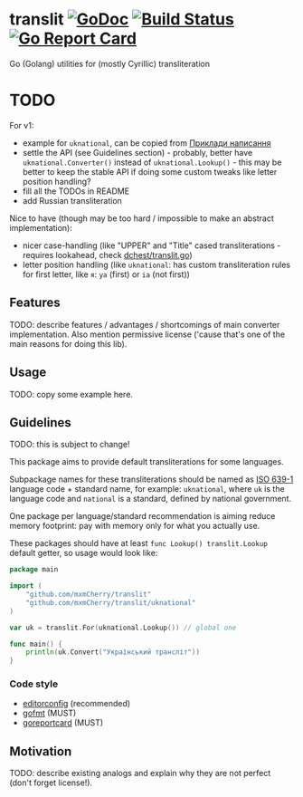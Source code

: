 # translit [![GoDoc](https://godoc.org/github.com/mxmCherry/translit?status.svg)](https://godoc.org/github.com/mxmCherry/translit) [![Build Status](https://travis-ci.org/mxmCherry/translit.svg?branch=master)](https://travis-ci.org/mxmCherry/translit) [![Go Report Card](https://goreportcard.com/badge/github.com/mxmCherry/translit)](https://goreportcard.com/report/github.com/mxmCherry/translit)
Go (Golang) utilities for (mostly Cyrillic) transliteration

# TODO

For v1:

- example for `uknational`, can be copied from [Приклади написання](http://zakon.rada.gov.ua/laws/show/55-2010-%D0%BF)
- settle the API (see Guidelines section) - probably, better have `uknational.Converter()` instead of `uknational.Lookup()` - this may be better to keep the stable API if doing some custom tweaks like letter position handling?
- fill all the TODOs in README
- add Russian transliteration

Nice to have (though may be too hard / impossible to make an abstract implementation):

- nicer case-handling (like "UPPER" and "Title" cased transliterations - requires lookahead, check [dchest/translit.go](https://github.com/dchest/translit.go))
- letter position handling (like `uknational`: has custom transliteration rules for first letter, like `я`: `ya` (first) or `ia` (not first))

## Features

TODO: describe features / advantages / shortcomings of main converter implementation. Also mention permissive license ('cause that's one of the main reasons for doing this lib).

## Usage

TODO: copy some example here.

## Guidelines

TODO: this is subject to change!

This package aims to provide default transliterations for some languages.

Subpackage names for these transliterations should be named as [ISO 639-1](https://en.wikipedia.org/wiki/ISO_639-1) language code + standard name, for example: `uknational`, where `uk` is the language code and `national` is a standard, defined by national government.

One package per language/standard recommendation is aiming reduce memory footprint: pay with memory only for what you actually use.

These packages should have at least `func Lookup() translit.Lookup` default getter, so usage would look like:

```go
package main

import (
	"github.com/mxmCherry/translit"
	"github.com/mxmCherry/translit/uknational"
)

var uk = translit.For(uknational.Lookup()) // global one

func main() {
	println(uk.Convert("Український трансліт"))
}
```

### Code style

- [editorconfig](https://editorconfig.org/) (recommended)
- [gofmt](https://blog.golang.org/go-fmt-your-code) (MUST)
- [goreportcard](https://goreportcard.com/report/github.com/mxmCherry/translit) (MUST)

## Motivation

TODO: describe existing analogs and explain why they are not perfect (don't forget license!).

